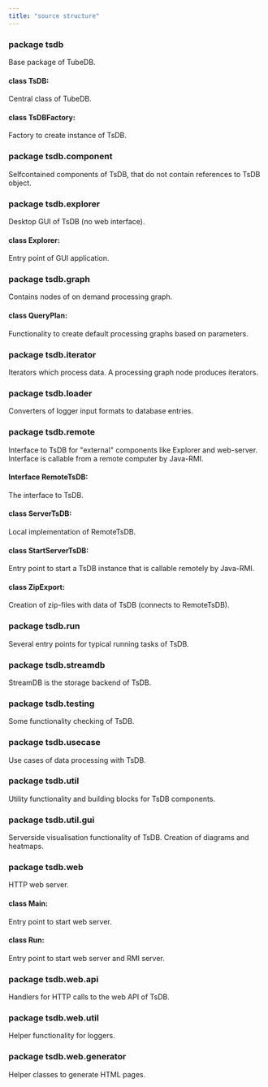 ```yaml
---
title: "source structure"
---
```


### package tsdb
Base package of TubeDB.

#### class TsDB:
Central class of TubeDB.

#### class TsDBFactory:
Factory to create instance of TsDB.

### package tsdb.component
Selfcontained components of TsDB, that do not contain references to TsDB object.

### package tsdb.explorer
Desktop GUI of TsDB (no web interface).

#### class Explorer:
Entry point of GUI application.


### package tsdb.graph

Contains nodes of on demand processing graph.

#### class QueryPlan:
Functionality to create default processing graphs based on parameters.


### package tsdb.iterator
Iterators which process data. A processing graph node produces iterators.


### package tsdb.loader
Converters of logger input formats to database entries.

### package tsdb.remote
Interface to TsDB for "external" components like Explorer and web-server.
Interface is callable from a remote computer by Java-RMI.

#### Interface RemoteTsDB:
The interface to TsDB.

#### class ServerTsDB:
Local implementation of RemoteTsDB.

#### class StartServerTsDB:
Entry point to start a TsDB instance that is callable remotely by Java-RMI.

#### class ZipExport:
Creation of zip-files with data of TsDB (connects to RemoteTsDB).

### package tsdb.run
Several entry points for typical running tasks of TsDB.

### package tsdb.streamdb
StreamDB is the storage backend of TsDB.

### package tsdb.testing
Some functionality checking of TsDB.

### package tsdb.usecase
Use cases of data processing with TsDB.

### package tsdb.util
Utility functionality and building blocks for TsDB components.

### package tsdb.util.gui
Serverside visualisation functionality of TsDB.
Creation of diagrams and heatmaps.

### package tsdb.web
HTTP web server.

#### class Main:
Entry point to start web server.

#### class Run:
Entry point to start web server and RMI server.

### package tsdb.web.api
Handlers for HTTP calls to the web API of TsDB.

### package tsdb.web.util
Helper functionality for loggers.

### package tsdb.web.generator
Helper classes to generate HTML pages.